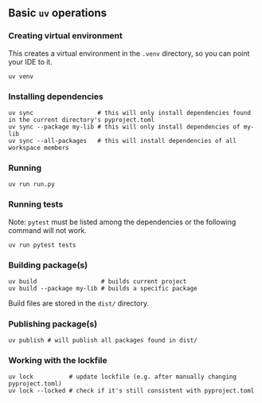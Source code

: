 ## Basic `uv` operations

### Creating virtual environment
This creates a virtual environment in the `.venv` directory, so you can point your IDE to it.
```shell
uv venv
```

### Installing dependencies

```shell
uv sync                  # this will only install dependencies found in the current directory's pyproject.toml
uv sync --package my-lib # this will only install dependencies of my-lib
uv sync --all-packages   # this will install dependencies of all workspace members
```

### Running

```shell
uv run run.py
```

### Running tests

Note: `pytest` must be listed among the dependencies or the following command will not work.

```shell
uv run pytest tests
```

### Building package(s)

```shell
uv build                  # builds current project
uv build --package my-lib # builds a specific package
```

Build files are stored in the `dist/` directory.

### Publishing package(s)

```shell
uv publish # will publish all packages found in dist/
```

### Working with the lockfile

```shell
uv lock          # update lockfile (e.g. after manually changing pyproject.toml)
uv lock --locked # check if it's still consistent with pyproject.toml
```